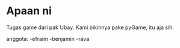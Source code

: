 # Apaan ni

Tugas game dari pak Ubay. Kami bikinnya pake pyGame, itu aja sih.

anggota: 
-efraim
-benjamin
-rava
